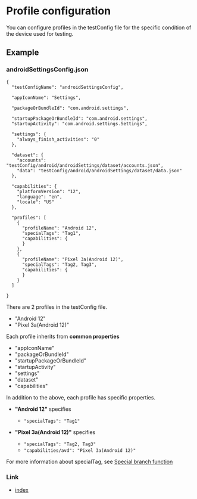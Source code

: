 # Profile configuration

You can configure profiles in the testConfig file for the specific condition of the device used for testing.

## Example

### androidSettingsConfig.json

```
{
  "testConfigName": "androidSettingsConfig",

  "appIconName": "Settings",

  "packageOrBundleId": "com.android.settings",

  "startupPackageOrBundleId": "com.android.settings",
  "startupActivity": "com.android.settings.Settings",

  "settings": {
    "always_finish_activities": "0"
  },

  "dataset": {
    "accounts": "testConfig/android/androidSettings/dataset/accounts.json",
    "data": "testConfig/android/androidSettings/dataset/data.json"
  },

  "capabilities": {
    "platformVersion": "12",
    "language": "en",
    "locale": "US"
  },

  "profiles": [
    {
      "profileName": "Android 12",
      "specialTags": "Tag1",
      "capabilities": {
      }
    },
    {
      "profileName": "Pixel 3a(Android 12)",
      "specialTags": "Tag2, Tag3",
      "capabilities": {
      }
    }
  ]

}
```

There are 2 profiles in the testConfig file.

* "Android 12"
* "Pixel 3a(Android 12)"

Each profile inherits from **common properties**

* "appIconName"
* "packageOrBundleId"
* "startupPackageOrBundleId"
* "startupActivity"
* "settings"
* "dataset"
* "capabilities"

In addition to the above, each profile has specific properties.

* **"Android 12"** specifies
    * `"specialTags": "Tag1"`


* **"Pixel 3a(Android 12)"** specifies
    * `"specialTags": "Tag2, Tag3"`
    * `"capabilities/avd": "Pixel 3a(Android 12)"`

For more information about specialTag,
see [Special branch function](../../basic/function_property/branch/special_branch_functions.md)

### Link

- [index](../../index.md)
